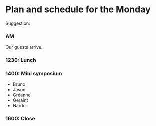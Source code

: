 # Plan and schedule for the Monday

Suggestion:

### AM

Our guests arrive.

### 1230: Lunch
### 1400: Mini symposium

- Bruno
- Jason
- Gréanne
- Geraint
- Nardo

### 1600: Close

